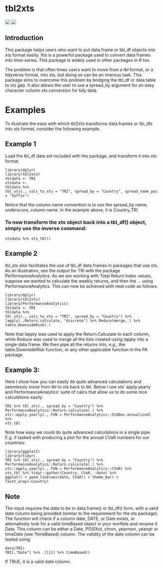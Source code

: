 tbl2xts
=======

![](https://cranlogs.r-pkg.org/badges/tbl2xts?color=brightgreen)
![](https://cranlogs.r-pkg.org/badges/grand-total/tbl2xts?color=brightgreen)

Introduction
------------

This package helps users who want to put data.frame or tbl\_df objects
into xts format easily. Xts is a powerful package used to convert data
frames into time-series. This package is widely used in other packages
in R too.

The problem is that often times users want to move from a tbl format, or
a tidyverse format, into xts, but doing so can be an onerous task. This
package aims to overcome this problem by bridging the tbl\_df or
data.table to xts gap. It also allows the user to use a spread\_by
argument for an easy character column xts conversion for tidy data.

Examples
========

To illustrate the ease with which tbl2xts transforms data.frames or
tbl\_dfs into xts format, consider the following example.

Example 1
---------

Load the tbl\_df data set included with the package, and transform it
into xts format.

    library(dplyr)
    library(tbl2xts)
    tbldata <- TRI
    xtsdata <- 
    tbldata %>% 
    tbl_xts(., cols_to_xts = "TRI", spread_by = "Country", spread_name_pos = "Suffix")

Notice that the column name convention is to use the spread\_by name,
underscore, column name. In the example above, it is Country\_TRI.

### To now transform the xts object back into a tbl\_df() object, simply use the inverse command:

    xtsdata %>% xts_tbl()

Example 2
---------

tbl\_xts also facilitates the use of tbl\_df data frames in packages
that use xts. As an illustration, see the output for TRI with the
package PerformanceAnalytics. As we are working with Total Return Index
values, suppose we wanted to calculate the weekly returns, and then the
… using PerformanceAnalytics. This can now be achieved with neat code as
follows:

    library(dplyr)
    library(tbl2xts)
    library(PerformanceAnalytics)
    tbldata <- TRI
    tbldata %>% 
    tbl_xts(., cols_to_xts = "TRI", spread_by = "Country") %>% 
    lapply(.,Return.calculate, "discrete") %>% Reduce(merge,.) %>% table.DownsideRisk(.)

Note that lapply was used to apply the Return.Calculate to each column,
while Reduce was used to merge all the lists created using lapply into a
single data frame. We then pipe all the returns into, e.g., the
table.DownsideRisk function, or any other applicable function in the PA
package.

Example 3:
----------

Here I show how you can easily do quite advanced calculations and
seemlessly move from tbl to xts back to tbl. Below I use xts’
apply.yearly and PerformanceAnalytics’ suite of calcs that allow us to
do some nice calculations easily:

    TRI %>% tbl_xts(., spread_by = "Country") %>%  
    PerformanceAnalytics::Return.calculate(.) %>% 
    xts::apply.yearly(., FUN = PerformanceAnalytics::StdDev.annualized) %>% 
    xts_tbl

Note how easy we could do quite advanced calculations in a single pipe.
E.g. if tasked with producing a plot for the annual CVaR numbers for our
countries:

    library(ggplot2)
    library(tidyr)
    TRI %>% tbl_xts(., spread_by = "Country") %>%  
    PerformanceAnalytics::Return.calculate(.) %>% 
    xts::apply.yearly(., FUN = PerformanceAnalytics::CVaR) %>% 
    xts_tbl %>% tidyr::gather(Country, CVaR, -date) %>% 
    ggplot() + geom_line(aes(date, CVaR)) + theme_bw() + facet_wrap(~Country)

Note
----

The input requires the data to be in data.frame() or tbl\_df() form,
with a valid date column being provided (similar to the requirement for
the xts package). The function will check if a column date, DATE, or
Date exists, or alternatively look for a valid timeBased object in your
worfkile and rename it Date. This column can be either a Date, POSIXct,
chron, yearmon, yearqtr or timeDate (see ?timeBased) column. The
validity of the date column can be tested using:

    data(TRI)
    TRI[,"Date"] %>% .[[1]] %>% timeBased()

If TRUE, it is a valid date column.
